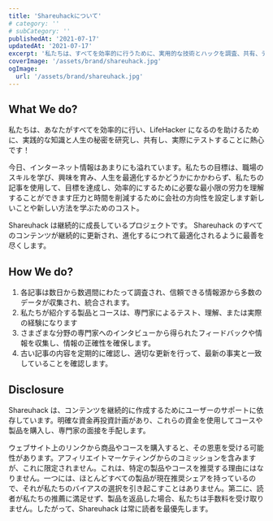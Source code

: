 ```yaml
---
title: 'Shareuhackについて'
# category: ''
# subCategory: ''
publishedAt: '2021-07-17'
updatedAt: '2021-07-17'
excerpt: '私たちは、すべてを効率的に行うために、実用的な技術とハックを調査、共有、テストすることに熱心です。 あなたがLifehackerになるのを手伝ってください！'
coverImage: '/assets/brand/shareuhack.jpg'
ogImage:
  url: '/assets/brand/shareuhack.jpg'
---
```


## What We do?

私たちは、あなたがすべてを効率的に行い、LifeHacker になるのを助けるために、実践的な知識と人生の秘密を研究し、共有し、実際にテストすることに熱心です！

今日、インターネット情報はあまりにも溢れています。私たちの目標は、職場のスキルを学び、興味を育み、人生を最適化するかどうかにかかわらず、私たちの記事を使用して、目標を達成し、効率的にするために必要な最小限の労力を理解することができます圧力と時間を削減するために会社の方向性を設定します新しいことや新しい方法を学ぶためのコスト。

Shareuhack は継続的に成長しているプロジェクトです。 Shareuhack のすべてのコンテンツが継続的に更新され、進化するにつれて最適化されるように最善を尽くします。

## How We do?

1. 各記事は数日から数週間にわたって調査され、信頼できる情報源から多数のデータが収集され、統合されます。
2. 私たちが紹介する製品とコースは、専門家によるテスト、理解、または実際の経験になります
3. さまざまな分野の専門家へのインタビューから得られたフィードバックや情報を収集し、情報の正確性を確保します。
4. 古い記事の内容を定期的に確認し、適切な更新を行って、最新の事実と一致していることを確認します。

## Disclosure

Shareuhack は、コンテンツを継続的に作成するためにユーザーのサポートに依存しています。明確な資金再投資計画があり、これらの資金を使用してコースや製品を購入し、専門家の面接を手配します。

ウェブサイト上のリンクから商品やコースを購入すると、その恩恵を受ける可能性があります。アフィリエイトマーケティングからのコミッションを含みますが、これに限定されません。これは、特定の製品やコースを推奨する理由にはなりません。一つには、ほとんどすべての製品が現在推奨シェアを持っているので、それが私たちのバイアスの選択を引き起こすことはありません。第二に、読者が私たちの推薦に満足せず、製品を返品した場合、私たちは手数料を受け取りません。したがって、Shareuhack は常に読者を最優先します。
